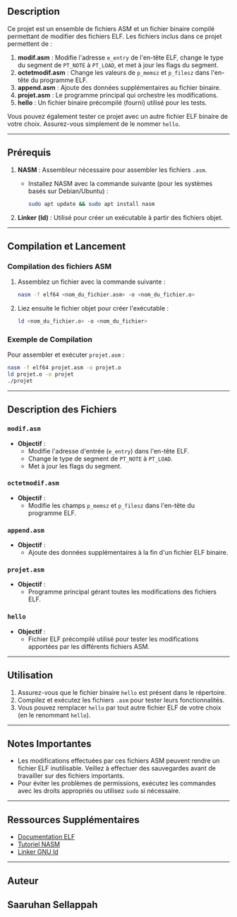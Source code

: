 

## Description
Ce projet est un ensemble de fichiers ASM et un fichier binaire compilé permettant de modifier des fichiers ELF.
Les fichiers inclus dans ce projet permettent de :

1. **modif.asm** : Modifie l'adresse `e_entry` de l'en-tête ELF, change le type du segment de `PT_NOTE` à `PT_LOAD`, et met à jour les flags du segment.
2. **octetmodif.asm** : Change les valeurs de `p_memsz` et `p_filesz` dans l'en-tête du programme ELF.
3. **append.asm** : Ajoute des données supplémentaires au fichier binaire.
4. **projet.asm** : Le programme principal qui orchestre les modifications.
5. **hello** : Un fichier binaire précompilé (fourni) utilisé pour les tests.

Vous pouvez également tester ce projet avec un autre fichier ELF binaire de votre choix. Assurez-vous simplement de le nommer `hello`.

---

## Prérequis

1. **NASM** : Assembleur nécessaire pour assembler les fichiers `.asm`.
   - Installez NASM avec la commande suivante (pour les systèmes basés sur Debian/Ubuntu) :
     ```bash
     sudo apt update && sudo apt install nasm
     ```

2. **Linker (ld)** : Utilisé pour créer un exécutable à partir des fichiers objet.

---

## Compilation et Lancement

### Compilation des fichiers ASM

1. Assemblez un fichier avec la commande suivante :
   ```bash
   nasm -f elf64 <nom_du_fichier.asm> -o <nom_du_fichier.o>
   ```

2. Liez ensuite le fichier objet pour créer l'exécutable :
   ```bash
   ld <nom_du_fichier.o> -o <nom_du_fichier>
   ```

### Exemple de Compilation

Pour assembler et exécuter `projet.asm` :
```bash
nasm -f elf64 projet.asm -o projet.o
ld projet.o -o projet
./projet
```

---

## Description des Fichiers

### `modif.asm`
- **Objectif** :
  - Modifie l'adresse d'entrée (`e_entry`) dans l'en-tête ELF.
  - Change le type de segment de `PT_NOTE` à `PT_LOAD`.
  - Met à jour les flags du segment.

### `octetmodif.asm`
- **Objectif** :
  - Modifie les champs `p_memsz` et `p_filesz` dans l'en-tête du programme ELF.

### `append.asm`
- **Objectif** :
  - Ajoute des données supplémentaires à la fin d'un fichier ELF binaire.

### `projet.asm`
- **Objectif** :
  - Programme principal gérant toutes les modifications des fichiers ELF.

### `hello`
- **Objectif** :
  - Fichier ELF précompilé utilisé pour tester les modifications apportées par les différents fichiers ASM.

---

## Utilisation

1. Assurez-vous que le fichier binaire `hello` est présent dans le répertoire.
2. Compilez et exécutez les fichiers `.asm` pour tester leurs fonctionnalités.
3. Vous pouvez remplacer `hello` par tout autre fichier ELF de votre choix (en le renommant `hello`).

---

## Notes Importantes

- Les modifications effectuées par ces fichiers ASM peuvent rendre un fichier ELF inutilisable. Veillez à effectuer des sauvegardes avant de travailler sur des fichiers importants.
- Pour éviter les problèmes de permissions, exécutez les commandes avec les droits appropriés ou utilisez `sudo` si nécessaire.

---

## Ressources Supplémentaires

- [Documentation ELF](https://en.wikipedia.org/wiki/Executable_and_Linkable_Format)
- [Tutoriel NASM](https://nasm.us/doc/)
- [Linker GNU ld](https://sourceware.org/binutils/docs/ld/)

---

## Auteur

Saaruhan Sellappah
---



